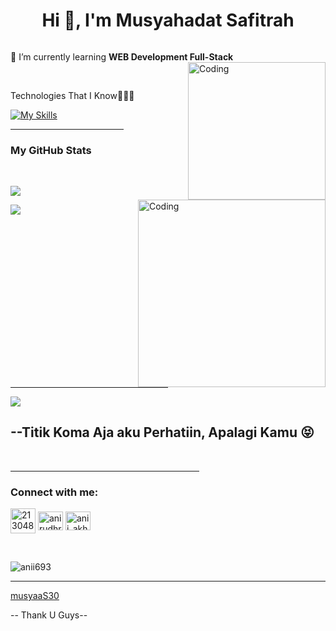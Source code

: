 <h1 align="center">Hi 👋, I'm Musyahadat Safitrah</h1>




<p align="left"> <a href="https://twitter.com/" target="blank"><img src="https://img.shields.io/twitter/follow/?logo=twitter&style=for-the-badge" alt="" /></a> </p>

🌱 I’m currently learning **WEB Development Full-Stack**
<br>
<img align="right" alt="Coding" width="220" z-index="1000" src="https://down-id.img.susercontent.com/file/id-11134207-7qukx-lj4vzz9bvg4qfd">



<br>

Technologies That I Know👨🏻‍💻

[![My Skills](https://skillicons.dev/icons?i=js,html,css,discord,py,vscode,github,figma&theme=light,react,tailwind,cloudflare)](https://skillicons.dev)


<hr width="36%" >

<h3>My GitHub Stats</h3>
<img align="right" alt="Coding" width="300" src="https://cdn.dribbble.com/users/1277312/screenshots/14733298/media/39b1045e593737587dd60e42c8422d1f.gif" >
<br>


![](https://github-readme-stats.vercel.app/api?username=musyaaS30&theme=tokyonight&hide_border=false&include_all_commits=true&count_private=false)<br/>

![](https://github-readme-stats.vercel.app/api/top-langs/?username=musyaaS30&theme=tokyonight&hide_border=false&include_all_commits=true&count_private=false&layout=compact)

<br>

<hr width="50%" >
<img src = "https://encrypted-tbn0.gstatic.com/images?q=tbn:ANd9GcRhhiuoSxxNE0XhitrlwbrJcuT3jkFrah-rgw&s">
<h2>--Titik Koma Aja aku Perhatiin, Apalagi Kamu 😝</h2>

<br>
<hr width="60%" >
<h3 align="left">Connect with me:</h3>
<p align="left">
<a href="https://tiktok.com/@musyimass3" target="blank"><img align="center" src="https://uxwing.com/wp-content/themes/uxwing/download/brands-and-social-media/tiktok-square-color-icon.png" alt="21304875" height="40" width="40" /></a>
<a href="https://www.facebook.com/profile.php?id=100087087560894" target="blank"><img align="center" src="https://raw.githubusercontent.com/rahuldkjain/github-profile-readme-generator/master/src/images/icons/Social/facebook.svg" alt="anirudhrai693" height="30" width="40" /></a>
<a href="https://instagram.com/musyaa_3" target="blank"><img align="center" src="https://raw.githubusercontent.com/rahuldkjain/github-profile-readme-generator/master/src/images/icons/Social/instagram.svg" alt="anii_akhil" height="30" width="40" /></a>
</p>
<br>
<p align="left"> <img src="https://komarev.com/ghpvc/?username=anii693&label=Profile%20views&color=0e75b6&style=flat" alt="anii693" /> </p>

------


[musyaaS30](https://github.com/musyaaS30)

-- Thank U Guys--
